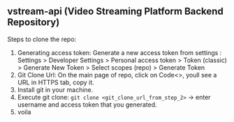 ## vstream-api (Video Streaming Platform Backend Repository)

Steps to clone the repo:
1. Generating access token: Generate a new access token from settings : Settings > Developer Settings > Personal access token > Token (classic) > Generate New Token > Select scopes (repo) > Generate Token
2. Git Clone Url: On the main page of repo, click on Code<>, youll see a URL in HTTPS tab, copy it.
3. Install git in your machine.
4. Execute git clone: `git clone <git_clone_url_from_step_2>` -> enter username and access token that you generated.
5. voila
